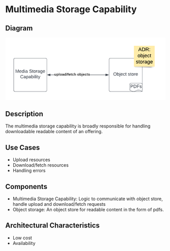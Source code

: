 # Multimedia Storage Capability

## Diagram
![MultimediaStorageCapability](../../assets/MultimediaStorageCapability.png)

## Description
The multimedia storage capability is broadly responsible for handling downloadable readable content of an offering. 

## Use Cases
* Upload resources
* Download/fetch resources
* Handling errors

## Components
* Multimedia Storage Capability: Logic to communicate with object store, handle upload and download/fetch requests
* Object storage: An object store for readable content in the form of pdfs.



## Architectural Characteristics
* Low cost
* Availability

